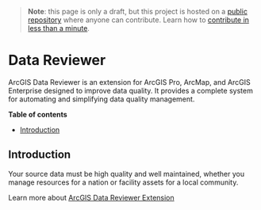 > **Note**: this page is only a draft, but this project is hosted on a [public repository](https://github.com/hhkaos/awesome-arcgis) where anyone can contribute. Learn how to [contribute in less than a minute](https://github.com/hhkaos/awesome-arcgis/blob/master/CONTRIBUTING.md#contributions).

# Data Reviewer

ArcGIS Data Reviewer is an extension for ArcGIS Pro, ArcMap, and ArcGIS Enterprise designed to improve data quality. It provides a complete system for automating and simplifying data quality management.

<!-- START doctoc generated TOC please keep comment here to allow auto update -->
<!-- DON'T EDIT THIS SECTION, INSTEAD RE-RUN doctoc TO UPDATE -->
**Table of contents**

- [Introduction](#introduction)

<!-- END doctoc generated TOC please keep comment here to allow auto update -->

## Introduction

Your source data must be high quality and well maintained, whether you manage resources for a nation or facility assets for a local community. 

Learn more about [ArcGIS Data Reviewer Extension](https://www.esri.com/en-us/arcgis/products/arcgis-data-reviewer/overview)
